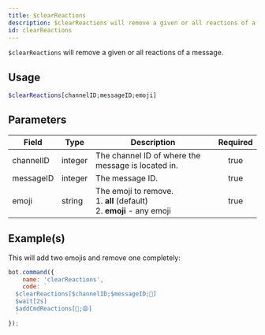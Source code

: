 ```yaml
---
title: $clearReactions
description: $clearReactions will remove a given or all reactions of a message.
id: clearReactions
---
```


`$clearReactions` will remove a given or all reactions of a message.

## Usage

```php
$clearReactions[channelID;messageID;emoji]
```

## Parameters

| Field     | Type    | Description                                                                      | Required |
| --------- | ------- | -------------------------------------------------------------------------------- | :------: |
| channelID | integer | The channel ID of where the message is located in.                               |   true   |
| messageID | integer | The message ID.                                                                  |   true   |
| emoji     | string  | The emoji to remove. <br /> 1. **all** (default) <br /> 2. **emoji** - any emoji |   true   |

## Example(s)

This will add two emojis and remove one completely:

```javascript
bot.command({
    name: 'clearReactions',
    code: `
  $clearReactions[$channelID;$messageID;🥱]
  $wait[2s]
  $addCmdReactions[🥱;😩]
  `
});
```
